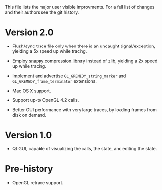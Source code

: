 This file lists the major user visible improvments.  For a full list of changes
and their authors see the git history.


Version 2.0
===========

* Flush/sync trace file only when there is an uncaught signal/exception,
  yielding a 5x speed up while tracing.

* Employ [snappy compression library](http://code.google.com/p/snappy/) instead
  of zlib, yielding a 2x speed up while tracing.

* Implement and advertise `GL_GREMEDY_string_marker` and
  `GL_GREMEDY_frame_terminator` extensions.

* Mac OS X support.

* Support up-to OpenGL 4.2 calls.

* Better GUI performance with very large traces, by loading frames from disk on
  demand.


Version 1.0
===========

* Qt GUI, capable of visualizing the calls, the state, and editing the state.


Pre-history
===========

* OpenGL retrace support.
